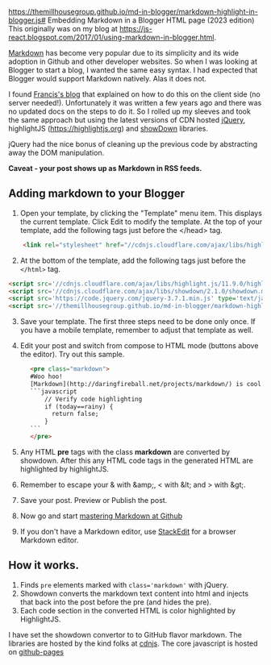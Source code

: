 https://themillhousegroup.github.io/md-in-blogger/markdown-highlight-in-blogger.js# Embedding Markdown in a Blogger HTML page (2023 edition)
This originally was on my blog at https://js-react.blogspot.com/2017/01/using-markdown-in-blogger.html.

[Markdown](http://daringfireball.net/projects/markdown/) has become very popular due to its simplicity and its wide adoption in Github and other developer websites. So when I was looking at Blogger to start a blog, I wanted the same easy syntax. I had expected that Blogger would support Markdown natively. Alas it does not. 

I found [Francis's blog](http://blog.chukhang.com/2011/09/markdown-in-blogger.html) that explained on how to do this on the client side (no server needed!). Unfortunately it was written a few years ago and there was no updated docs on the steps to do it. So I rolled up my sleeves and took the same approach but using the latest versions of CDN hosted [jQuery](http://www.jquery.com), highlightJS (https://highlightjs.org) and [showDown](https://github.com/showdownjs) libraries. 

jQuery had the nice bonus of cleaning up the previous code by abstracting away the DOM manipulation.

**Caveat - your post shows up as Markdown in RSS feeds.**

## Adding markdown to your Blogger

   1. Open your template, by clicking the "Template" menu item. This displays the current template. Click Edit to modify the template. At the top of your template, add the following tags just before the &lt;/head&gt; tag.
```html
    <link rel="stylesheet" href="//cdnjs.cloudflare.com/ajax/libs/highlight.js/11.9.0/styles/default.min.css"/>
```

   2. At the bottom of the template, add the following tags just before the `</html>` tag.
```html
<script src='//cdnjs.cloudflare.com/ajax/libs/highlight.js/11.9.0/highlight.min.js' type='text/javascript'></script>
<script src='//cdnjs.cloudflare.com/ajax/libs/showdown/2.1.0/showdown.min.js' type='text/javascript'></script>
<script src='https://code.jquery.com/jquery-3.7.1.min.js' type='text/javascript'></script>
<script src='//themillhousegroup.github.io/md-in-blogger/markdown-highlight-in-blogger.js' type='text/javascript'></script>
```

   3. Save your template. The first three steps need to be done only once. If you have a mobile template, remember to adjust that template as well.

   4. Edit your post and switch from compose to HTML mode (buttons above the editor). Try out this sample.
```html
      <pre class="markdown">
      #Woo hoo!
      [Markdown](http://daringfireball.net/projects/markdown/) is cool!
      ```javascript
          // Verify code highlighting
          if (today==rainy) {
            return false;
          }
      ```
      </pre>
```
   5. Any HTML **pre** tags with the class **markdown** are converted by showdown. After this any HTML code tags in the generated HTML are highlighted by highlightJS. 

   6. Remember to escape your &amp; with &amp;amp;, < with &amp;lt; and > with &amp;gt;.

   6. Save your post. Preview or Publish the post.
   7. Now go and start [mastering Markdown at Github](https://guides.github.com/features/mastering-markdown/)
   8. If you don't have a Markdown editor, use [StackEdit](https://stackedit.io/editor) for a browser Markdown editor.
## How it works.

   1. Finds `pre` elements marked with `class='markdown'` with jQuery.  
   2. Showdown converts the markdown text content into html and injects
      that back into the post before the pre (and hides the pre).
   3. Each code section in the converted HTML is color highlighted by HighlightJS.


I have set the showdown convertor to to GitHub flavor markdown. 
The libraries are hosted by the kind folks at [cdnjs](http://cdnjs.com). The core javascript is hosted on [github-pages](https://themillhousegroup.github.io/md-in-blogger/)  

